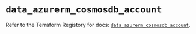 # `data_azurerm_cosmosdb_account`

Refer to the Terraform Registory for docs: [`data_azurerm_cosmosdb_account`](https://www.terraform.io/docs/providers/azurerm/d/cosmosdb_account).
